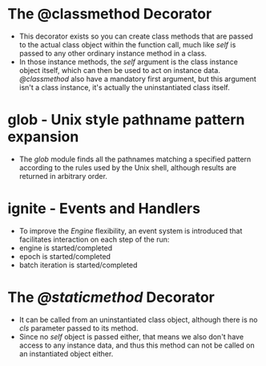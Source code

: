 # The @classmethod Decorator
- This decorator exists so you can create  class methods that are passed to the  actual class object  within  the function call, much like *self* is passed to  any other ordinary instance method in a class.
- In those instance methods, the *self* argument is the class instance object itself, which can then be used to  act on instance data.  *@classmethod* also have a mandatory first argument,  but this argument isn't a class instance, it's actually the uninstantiated class itself.

# **glob** - Unix style pathname pattern expansion
- The *glob* module finds all the pathnames matching a specified pattern according to the  rules used by the Unix shell, although results are returned in arbitrary order. 

# **ignite** - Events and Handlers
- To improve the *Engine* flexibility, an event system is introduced that facilitates interaction on each step of the run:
- engine is started/completed
- epoch is  started/completed
- batch iteration is started/completed

# The *@staticmethod* Decorator
- It  can be  called from an uninstantiated class object, although there is no *cls* parameter  passed to its method. 
- Since no *self* object is passed either, that means we also don't  have  access to any instance data,  and thus this method can not be called on an instantiated object either.

